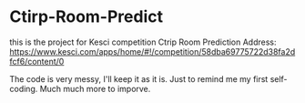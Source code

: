 # Ctirp-Room-Predict

this is the project for Kesci competition Ctrip Room Prediction 
Address:
https://www.kesci.com/apps/home/#!/competition/58dba69775722d38fa2dfcf6/content/0

The code is very messy, I'll keep it as it is. Just to remind me my first self-coding.
Much much more to imporve.
